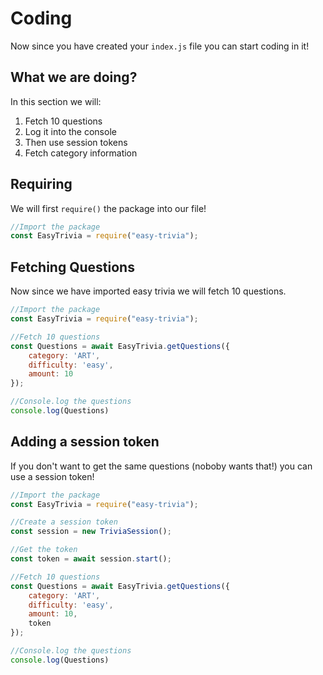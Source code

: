 # Coding
Now since you have created your `index.js` file you can start coding in it!

## What we are doing?
In this section we will:
1. Fetch 10 questions
2. Log it into the console
3. Then use session tokens
4. Fetch category information

## Requiring
We will first `require()` the package into our file!

```js {1,2}
//Import the package
const EasyTrivia = require("easy-trivia");
```

## Fetching Questions
Now since we have imported easy trivia we will fetch 10 questions.

```js {4-13}
//Import the package
const EasyTrivia = require("easy-trivia");

//Fetch 10 questions
const Questions = await EasyTrivia.getQuestions({
    category: 'ART',
    difficulty: 'easy',
    amount: 10
});

//Console.log the questions
console.log(Questions)
```

## Adding a session token
If you don't want to get the same questions (noboby wants that!) you can use a session token!

```js {4-8,15}
//Import the package
const EasyTrivia = require("easy-trivia");

//Create a session token
const session = new TriviaSession();

//Get the token
const token = await session.start();

//Fetch 10 questions
const Questions = await EasyTrivia.getQuestions({
    category: 'ART',
    difficulty: 'easy',
    amount: 10,
    token
});

//Console.log the questions
console.log(Questions)
```
